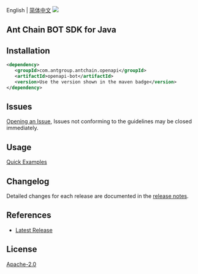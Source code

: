 English | [简体中文](README-CN.md)
![](https://aliyunsdk-pages.alicdn.com/icons/AlibabaCloud.svg)

## Ant Chain BOT SDK for Java

## Installation

```xml
<dependency>
   <groupId>com.antgroup.antchain.openapi</groupId>
   <artifactId>openapi-bot</artifactId>
   <version>Use the version shown in the maven badge</version>
</dependency>
```

## Issues
[Opening an Issue](https://github.com/alipay/antchain-openapi-prod-sdk/issues/new), Issues not conforming to the guidelines may be closed immediately.

## Usage
[Quick Examples](https://github.com/alipay/antchain-openapi-prod-sdk/blob/master/docs/0-Examples-EN.md#quick-examples)

## Changelog
Detailed changes for each release are documented in the [release notes](./ChangeLog.txt).

## References
* [Latest Release](https://github.com/alipay/antchain-openapi-prod-sdk/)

## License
[Apache-2.0](http://www.apache.org/licenses/LICENSE-2.0)

